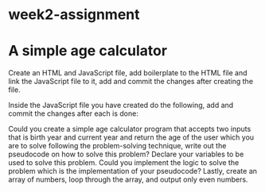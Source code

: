 # week2-assignment
<h1> A simple age calculator </h1>

Create an HTML and JavaScript file, add boilerplate to the HTML file and link the JavaScript file to it, add and commit the changes after creating the file.

Inside the JavaScript file you have created do the following, add and commit the changes after each is done:

Could you create a simple age calculator program that accepts two inputs that is birth year and current year and return the age of the user which you are to solve following the problem-solving technique, write out the pseudocode on how to solve this problem?
Declare your variables to be used to solve this problem.
Could you implement the logic to solve the problem which is the implementation of your pseudocode?
Lastly, create an array of numbers, loop through the array, and output only even numbers.
